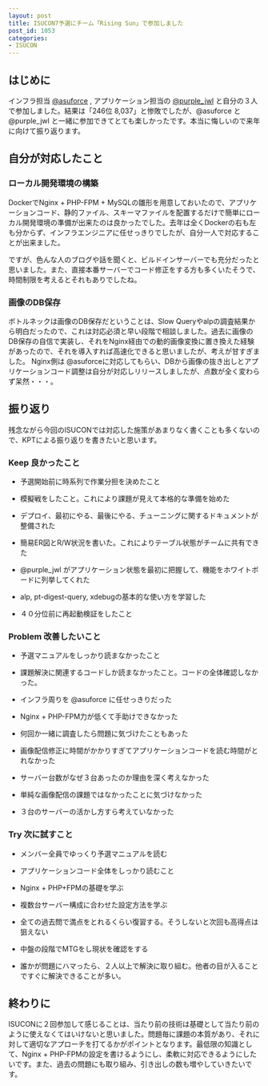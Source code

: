 ```yaml
---
layout: post
title: ISUCON7予選にチーム「Rising Sun」で参加しました
post_id: 1053
categories: 
- ISUCON
---
```


## はじめに


インフラ担当
[@asuforce](https://twitter.com/asuforce) , アプリケーション担当の
[@purple_jwl](https://twitter.com/purple_jwl) と自分の３人で参加しました。結果は「246位 8,037」と惨敗でしたが、@asuforce と @purple_jwl と一緒に参加できてとても楽しかったです。本当に悔しいので来年に向けて振り返ります。


## 自分が対応したこと



### ローカル開発環境の構築


DockerでNginx + PHP-FPM + MySQLの雛形を用意しておいたので、アプリケーションコード、静的ファイル、スキーマファイルを配置するだけで簡単にローカル開発環境の準備が出来たのは良かったでした。去年は全くDockerの右も左も分からず、インフラエンジニアに任せっきりでしたが、自分一人で対応することが出来ました。

ですが、色んな人のブログや話を聞くと、ビルドインサーバーでも充分だったと思いました。また、直接本番サーバーでコード修正をする方も多くいたそうで、時間制限を考えるとそれもありでしたね。


### 画像のDB保存


ボトルネックは画像のDB保存だということは、Slow Queryやalpの調査結果から明白だったので、これは対応必須と早い段階で相談しました。過去に画像のDB保存の自信で実装し、それをNginx経由での動的画像変換に置き換えた経験があったので、それを導入すれば高速化できると思いましたが、考えが甘すぎました。
Nginx側は @asuforceに対応してもらい、DBから画像の抜き出しとアプリケーションコード調整は自分が対応しリリースしましたが、点数が全く変わらず呆然・・・。


## 振り返り


残念ながら今回のISUCONでは対応した施策があまりなく書くことも多くないので、KPTによる振り返りを書きたいと思います。


### Keep 良かったこと



*  予選開始前に時系列で作業分担を決めたこと


*  模擬戦をしたこと。これにより課題が見えて本格的な準備を始めた


*  デプロイ、最初にやる、最後にやる、チューニングに関するドキュメントが整備された


*  簡易ER図とR/W状況を書いた。これによりテーブル状態がチームに共有できた


*  @purple_jwl がアプリケーション状態を最初に把握して、機能をホワイトボードに列挙してくれた


*  alp, pt-digest-query, xdebugの基本的な使い方を学習した


*  ４０分位前に再起動検証をしたこと


### Problem 改善したいこと



*  予選マニュアルをしっかり読まなかったこと


*  課題解決に関連するコードしか読まなかったこと。コードの全体確認しなかった。


*  インフラ周りを @asuforce に任せっきりだった


*  Nginx + PHP-FPM力が低くて手助けできなかった


*  何回か一緒に調査したら問題に気づけたこともあった


*  画像配信修正に時間がかかりすぎてアプリケーションコードを読む時間がとれなかった


*  サーバー台数がなぜ３台あったのか理由を深く考えなかった


*  単純な画像配信の課題ではなかったことに気づけなかった


*  ３台のサーバーの活かし方すら考えていなかった


### Try 次に試すこと



*  メンバー全員でゆっくり予選マニュアルを読む


*  アプリケーションコード全体をしっかり読むこと


*  Nginx + PHP+FPMの基礎を学ぶ


*  複数台サーバー構成に合わせた設定方法を学ぶ


*  全ての過去問で満点をとれるくらい復習する。そうしないと次回も高得点は狙えない


*  中盤の段階でMTGをし現状を確認をする


*  誰かが問題にハマったら、２人以上で解決に取り組む。他者の目が入ることですぐに解決できることが多い。


## 終わりに


ISUCONに２回参加して感じることは、当たり前の技術は基礎として当たり前のように使えなくてはいけないと思いました。問題毎に課題の本質があり、それに対して適切なアプローチを打てるかがポイントとなります。最低限の知識として、Nginx + PHP-FPMの設定を書けるようにし、柔軟に対応できるようにしたいです。また、過去の問題にも取り組み、引き出しの数も増やしていきたいです。